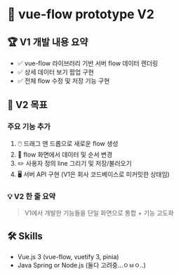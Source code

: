 # 🌊 vue-flow prototype V2

## 🏆 V1 개발 내용 요약

- ✅ vue-flow 라이브러리 기반 서버 flow 데이터 렌더링
- ✅ 상세 데이터 보기 팝업 구현
- ✅ 전체 flow 수정 및 저장 기능 구현

## 🚀 V2 목표

### 주요 기능 추가
1. 🖱️ 드래그 앤 드롭으로 새로운 flow 생성
2. 🔄 flow 화면에서 데이터 및 순서 변경
3. ✏️ 사용자 정의 line 그리기 및 저장/불러오기
4. 🖥️ 서버 API 구현 (V1은 회사 코드베이스로 미커밋한 상태임)

### 💡 V2 한 줄 요약
> V1에서 개발한 기능들을 단일 화면으로 통합 + 기능 고도화

## 🛠️ Skills

- Vue.js 3 (vue-flow, vuetify 3, pinia)
- Java Spring or Node.js (둘다 고려중...ㅇㅂㅇ..)
